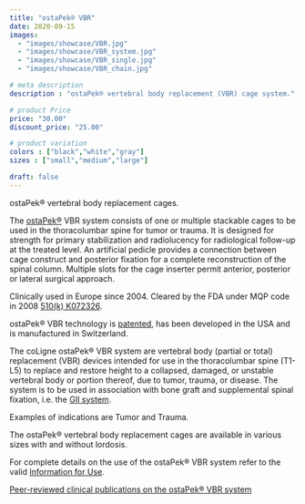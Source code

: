 ```yaml
---
title: "ostaPek® VBR"
date: 2020-09-15
images: 
  - "images/showcase/VBR.jpg"
  - "images/showcase/VBR_system.jpg"
  - "images/showcase/VBR_single.jpg"
  - "images/showcase/VBR_chain.jpg"

# meta description
description : "ostaPek® vertebral body replacement (VBR) cage system."

# product Price
price: "30.00"
discount_price: "25.00"

# product variation
colors : ["black","white","gray"]
sizes : ["small","medium","large"]

draft: false
---
```


ostaPek® vertebral body replacement cages.

The [ostaPek®](https://spinenuances.com/ostapek) VBR system consists of one or multiple stackable cages to be used in the thoracolumbar spine for tumor or trauma. 
It is designed for strength for primary stabilization and radiolucency for radiological follow-up at the treated level. 
An artificial pedicle provides a connection between cage construct and posterior fixation for a complete reconstruction of the spinal column.
Multiple slots for the cage inserter permit anterior, posterior or lateral surgical approach.

Clinically used in Europe since 2004. Cleared by the FDA under MQP code in 2008 [510(k) K072326](https://www.accessdata.fda.gov/cdrh_docs/pdf7/K072326.pdf).

ostaPek® VBR technology is [patented](https://spinenuances.com/download/patents), has been developed in the USA and is manufactured in Switzerland.

The coLigne ostaPek® VBR system are vertebral body (partial or total) replacement (VBR) devices intended for use in the thoracolumbar spine (T1-L5) to replace and restore height to a collapsed, damaged, or unstable vertebral body or portion thereof, due to tumor, trauma, or disease.
The system is to be used in association with bone graft and supplemental spinal fixation, i.e. the [GII system](https://spinenuances.com/products/evos_gii_pedicle_fixation). 

Examples of indications are Tumor and Trauma.

The ostaPek® vertebral body replacement cages are available in various sizes with and without lordosis.

For complete details on the use of the ostaPek® VBR system refer to the valid  [Information for Use](https://saps2412.github.io/IFUs/US_VBR_System_IFU_2020-05.pdf).

[Peer-reviewed clinical publications on the ostaPek® VBR system](https://spinenuances.com/download/publications)